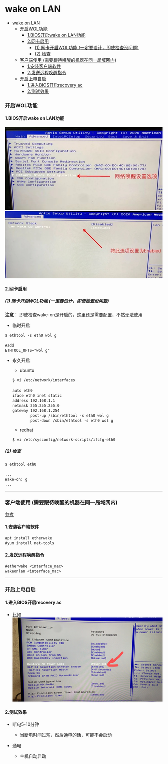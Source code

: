 # wake on LAN

<!-- @import "[TOC]" {cmd="toc" depthFrom=1 depthTo=6 orderedList=false} -->

<!-- code_chunk_output -->

- [wake on LAN](#wake-on-lan)
    - [开启WOL功能](#开启wol功能)
      - [1.BIOS开启wake on LAN功能](#1bios开启wake-on-lan功能)
      - [2.网卡启用](#2网卡启用)
        - [(1) 网卡开启WOL功能 (一定要设计，即使检查没问题)](#1-网卡开启wol功能-一定要设计即使检查没问题)
        - [(2) 检查](#2-检查)
    - [客户端使用 (需要跟待唤醒的机器在同一局域网内)](#客户端使用-需要跟待唤醒的机器在同一局域网内)
      - [1.安装客户端软件](#1安装客户端软件)
      - [2.发送远程唤醒指令](#2发送远程唤醒指令)
    - [开启上电自启](#开启上电自启)
      - [1.进入BIOS开启recovery ac](#1进入bios开启recovery-ac)
      - [2.测试效果](#2测试效果)

<!-- /code_chunk_output -->

### 开启WOL功能

#### 1.BIOS开启wake on LAN功能
![](./imgs/wol_01.png)
![](./imgs/wol_02.png)

#### 2.网卡启用

##### (1) 网卡开启WOL功能 (一定要设计，即使检查没问题)

**注意**： 即使检查wake-on是开启的，这里还是需要配置，不然无法使用

* 临时开启
```shell
$ ethtool -s eth0 wol g

#add
ETHTOOL_OPTS="wol g"
```

* 永久开启

  * ubuntu
  ```shell
  $ vi /etc/network/interfaces

  auto eth0
  iface eth0 inet static
  address 192.168.1.1
  netmask 255.255.255.0
  gateway 192.168.1.254
          post-up /sbin/ethtool -s eth0 wol g
          post-down /sbin/ethtool -s eth0 wol g
  ```

  * redhat
  ```shell
  $ vi /etc/sysconfig/network-scripts/ifcfg-eth0
  ```

##### (2) 检查

```shell
$ ethtool eth0

...
Wake-on: g
...
```

***

### 客户端使用 (需要跟待唤醒的机器在同一局域网内)

[参考](https://www.cyberciti.biz/tips/linux-send-wake-on-lan-wol-magic-packets.html)

#### 1.安装客户端软件

```shell
apt install etherwake
#yum install net-tools
```

#### 2.发送远程唤醒指令
```shell
#etherwake <interface_mac>
wakeonlan <interface_mac>
```

***

### 开启上电自启

#### 1.进入BIOS开启recovery ac

* 比如
![](./imgs/wol_03.png)

#### 2.测试效果

* 断电5-10分钟
  * 当断电时间过短，然后通电的话，可能不会启动

* 通电
  * 主机自动启动

